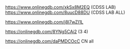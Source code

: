 https://www.onlinegdb.com/xkSx8M2EQ (CDSS LAB)
https://www.onlinegdb.com/8uucD88DU (CDSS LAB ALL)

https://www.onlinegdb.com/j8l7wZI1L


https://onlinegdb.com/8YNg5CAi2 (3 4)



https://onlinegdb.com/daPMDCOcC CN all
